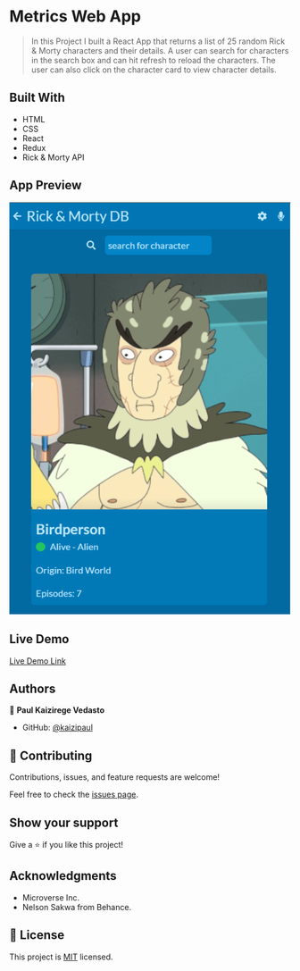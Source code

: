 # Metrics Web App

> In this Project I built a React App that returns a list of 25 random Rick & Morty characters and their details. A user can search for characters in the search box and can hit refresh to reload the characters. The user can also click on the character card to view character details.

## Built With

- HTML
- CSS
- React
- Redux
- Rick & Morty API

## App Preview

![Preview](./src/logo/app-screenshot.png)

## Live Demo

[Live Demo Link](https://rick-morty-db.netlify.app/)

## Authors

👤 **Paul Kaizirege Vedasto**

- GitHub: [@kaizipaul](https://github.com/kaizipaul)

## 🤝 Contributing

Contributions, issues, and feature requests are welcome!

Feel free to check the [issues page](../../issues/).

## Show your support

Give a ⭐️ if you like this project!

## Acknowledgments

- Microverse Inc.
- Nelson Sakwa from Behance.

## 📝 License

This project is [MIT](./LICENSE) licensed.
